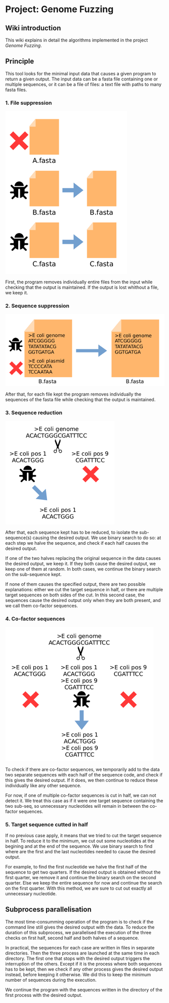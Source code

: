 # Project: Genome Fuzzing

## Wiki introduction

This wiki explains in detail the algorithms implemented in the project *Genome Fuzzing*. 

## Principle

This tool looks for the minimal input data that causes a given program to return a given output. The input data can be a fasta file containing one or multiple sequences, or it can be a file of files: a text file with paths to many fasta files.

### 1. File suppression

![Fig1](wiki_fig1.png)

First, the program removes individually entire files from the input while checking that the output is maintained. If the output is lost whithout a file, we keep it. 

### 2. Sequence suppression

![Fig2](wiki_fig2.png)

After that, for each file kept the program removes individually the sequences of the fasta file while checking that the output is maintained. 

### 3. Sequence reduction

![Fig3](wiki_fig3.png)

After that, each sequence kept has to be reduced, to isolate the sub-sequence(s) causing the desired output. We use binary search to do so: at each step we halve the sequence, and check if each half causes the desired output. 

If one of the two halves replacing the original sequence in the data causes the desired output, we keep it. If they both cause the desired output, we keep one of them at random. In both cases, we continue the binary search on the sub-sequence kept. 

If none of them causes the specified output, there are two possible explanations: either we cut the target sequence in half, or there are multiple target sequences on both sides of the cut. In this second case, the sequences cause the desired output only when they are both present, and we call them co-factor sequences. 

### 4. Co-factor sequences

![Fig4](wiki_fig4.png)

To check if there are co-factor sequences, we temporarily add to the data two separate sequences with each half of the sequence code, and check if this gives the desired output. If it does, we then continue to reduce these individually like any other sequence. 

For now, if one of multiple co-factor sequences is cut in half, we can not detect it. We treat this case as if it were one target sequence containing the two sub-seq, so unnecessary nucleotides will remain in between the co-factor sequences. 

### 5. Target sequence cutted in half

If no previous case apply, it means that we tried to cut the target sequence in half. To reduce it to the minimum, we cut out some nucleotides at the begining and at the end of the sequence. We use binary search to find where are the first and the last nucleotides needed to cause the desired output.

For example, to find the first nucleotide we halve the first half of the sequence to get two quarters. If the desired output is obtained without the first quarter, we remove it and continue the binary search on the second quarter. Else we keep the entire sequence for now and continue the search on the first quarter. With this method, we are sure to cut out exactly all unnecessary nucleotide. 

## Subprocess parallelisation

The most time-consumming operation of the program is to check if the command line still gives the desired output with the data. To reduce the duration of this subprocess, we parallelised the execution of the three checks on first half, second half and both halves of a sequence. 

In practical, the sequences for each case are written in files in separate directories. Then the three process are launched at the same time in each directory. The first one that stops with the desired output triggers the interruption of the others. Except if it is the process where both sequences has to be kept, then we check if any other process gives the desired output instead, before keeping it otherwise. We did this to keep the minimum number of sequences during the execution. 

We continue the program with the sequences written in the directory of the first process with the desired output. 
